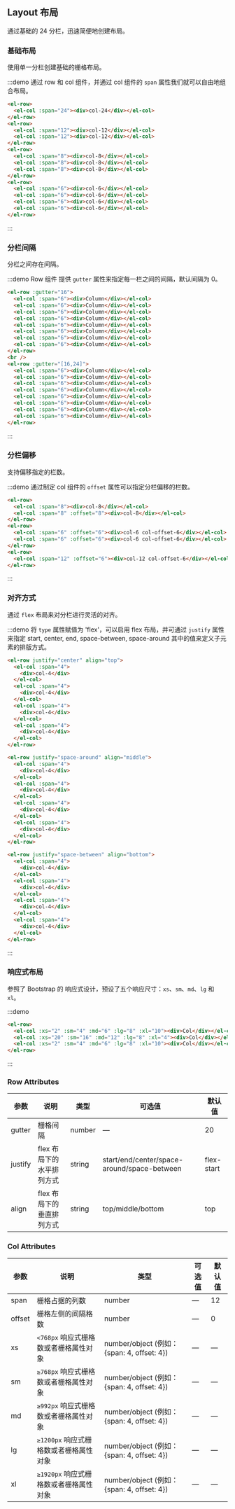 ## Layout 布局

通过基础的 24 分栏，迅速简便地创建布局。

### 基础布局

使用单一分栏创建基础的栅格布局。

:::demo
通过 row 和 col 组件，并通过 col 组件的 `span` 属性我们就可以自由地组合布局。

```html
<el-row>
  <el-col :span="24"><div>col-24</div></el-col>
</el-row>
<el-row>
  <el-col :span="12"><div>col-12</div></el-col>
  <el-col :span="12"><div>col-12</div></el-col>
</el-row>
<el-row>
  <el-col :span="8"><div>col-8</div></el-col>
  <el-col :span="8"><div>col-8</div></el-col>
  <el-col :span="8"><div>col-8</div></el-col>
</el-row>
<el-row>
  <el-col :span="6"><div>col-6</div></el-col>
  <el-col :span="6"><div>col-6</div></el-col>
  <el-col :span="6"><div>col-6</div></el-col>
  <el-col :span="6"><div>col-6</div></el-col>
</el-row>
```

:::

### 分栏间隔

分栏之间存在间隔。

:::demo
Row 组件 提供 `gutter` 属性来指定每一栏之间的间隔，默认间隔为 0。

```html
<el-row :gutter="16">
  <el-col :span="6"><div>Column</div></el-col>
  <el-col :span="6"><div>Column</div></el-col>
  <el-col :span="6"><div>Column</div></el-col>
  <el-col :span="6"><div>Column</div></el-col>
  <el-col :span="6"><div>Column</div></el-col>
  <el-col :span="6"><div>Column</div></el-col>
  <el-col :span="6"><div>Column</div></el-col>
  <el-col :span="6"><div>Column</div></el-col>
</el-row>
<br />
<el-row :gutter="[16,24]">
  <el-col :span="6"><div>Column</div></el-col>
  <el-col :span="6"><div>Column</div></el-col>
  <el-col :span="6"><div>Column</div></el-col>
  <el-col :span="6"><div>Column</div></el-col>
  <el-col :span="6"><div>Column</div></el-col>
  <el-col :span="6"><div>Column</div></el-col>
  <el-col :span="6"><div>Column</div></el-col>
  <el-col :span="6"><div>Column</div></el-col>
</el-row>
```

:::

### 分栏偏移

支持偏移指定的栏数。

:::demo
通过制定 col 组件的 `offset` 属性可以指定分栏偏移的栏数。

```html
<el-row>
  <el-col :span="8"><div>col-8</div></el-col>
  <el-col :span="8" :offset="8"><div>col-8</div></el-col>
</el-row>
<el-row>
  <el-col :span="6" :offset="6"><div>col-6 col-offset-6</div></el-col>
  <el-col :span="6" :offset="6"><div>col-6 col-offset-6</div></el-col>
</el-row>
<el-row>
  <el-col :span="12" :offset="6"><div>col-12 col-offset-6</div></el-col>
</el-row>
```

:::

### 对齐方式

通过 `flex` 布局来对分栏进行灵活的对齐。

:::demo
将 `type` 属性赋值为 'flex'，可以启用 flex 布局，并可通过 `justify` 属性来指定 start, center, end, space-between, space-around 其中的值来定义子元素的排版方式。

```html
<el-row justify="center" align="top">
  <el-col :span="4">
    <div>col-4</div>
  </el-col>
  <el-col :span="4">
    <div>col-4</div>
  </el-col>
  <el-col :span="4">
    <div>col-4</div>
  </el-col>
  <el-col :span="4">
    <div>col-4</div>
  </el-col>
</el-row>

<el-row justify="space-around" align="middle">
  <el-col :span="4">
    <div>col-4</div>
  </el-col>
  <el-col :span="4">
    <div>col-4</div>
  </el-col>
  <el-col :span="4">
    <div>col-4</div>
  </el-col>
  <el-col :span="4">
    <div>col-4</div>
  </el-col>
</el-row>

<el-row justify="space-between" align="bottom">
  <el-col :span="4">
    <div>col-4</div>
  </el-col>
  <el-col :span="4">
    <div>col-4</div>
  </el-col>
  <el-col :span="4">
    <div>col-4</div>
  </el-col>
  <el-col :span="4">
    <div>col-4</div>
  </el-col>
</el-row>
```

:::

### 响应式布局

参照了 Bootstrap 的 响应式设计，预设了五个响应尺寸：`xs`、`sm`、`md`、`lg` 和 `xl`。

:::demo

```html
<el-row>
  <el-col :xs="2" :sm="4" :md="6" :lg="8" :xl="10"><div>Col</div></el-col>
  <el-col :xs="20" :sm="16" :md="12" :lg="8" :xl="4"><div>Col</div></el-col>
  <el-col :xs="2" :sm="4" :md="6" :lg="8" :xl="10"><div>Col</div></el-col>
</el-row>
```

:::

### Row Attributes

| 参数    | 说明                      | 类型   | 可选值                                      | 默认值     |
| ------- | ------------------------- | ------ | ------------------------------------------- | ---------- |
| gutter  | 栅格间隔                  | number | —                                           | 20         |
| justify | flex 布局下的水平排列方式 | string | start/end/center/space-around/space-between | flex-start |
| align   | flex 布局下的垂直排列方式 | string | top/middle/bottom                           | top        |

### Col Attributes

| 参数   | 说明                                   | 类型                                        | 可选值 | 默认值 |
| ------ | -------------------------------------- | ------------------------------------------- | ------ | ------ |
| span   | 栅格占据的列数                         | number                                      | —      | 12     |
| offset | 栅格左侧的间隔格数                     | number                                      | —      | 0      |
| xs     | `<768px` 响应式栅格数或者栅格属性对象  | number/object (例如： {span: 4, offset: 4}) | —      | —      |
| sm     | `≥768px` 响应式栅格数或者栅格属性对象  | number/object (例如： {span: 4, offset: 4}) | —      | —      |
| md     | `≥992px` 响应式栅格数或者栅格属性对象  | number/object (例如： {span: 4, offset: 4}) | —      | —      |
| lg     | `≥1200px` 响应式栅格数或者栅格属性对象 | number/object (例如： {span: 4, offset: 4}) | —      | —      |
| xl     | `≥1920px` 响应式栅格数或者栅格属性对象 | number/object (例如： {span: 4, offset: 4}) | —      | —      |
